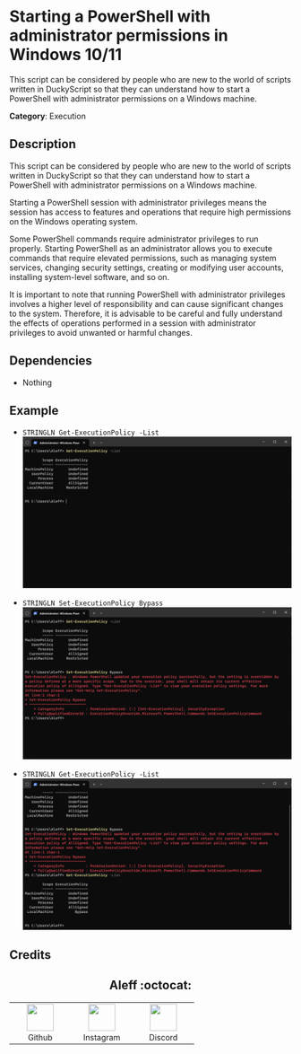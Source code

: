 # Starting a PowerShell with administrator permissions in Windows 10/11

This script can be considered by people who are new to the world of scripts written in DuckyScript so that they can understand how to start a PowerShell with administrator permissions on a Windows machine.

**Category**: Execution

## Description

This script can be considered by people who are new to the world of scripts written in DuckyScript so that they can understand how to start a PowerShell with administrator permissions on a Windows machine.

Starting a PowerShell session with administrator privileges means the session has access to features and operations that require high permissions on the Windows operating system.

Some PowerShell commands require administrator privileges to run properly. Starting PowerShell as an administrator allows you to execute commands that require elevated permissions, such as managing system services, changing security settings, creating or modifying user accounts, installing system-level software, and so on.

It is important to note that running PowerShell with administrator privileges involves a higher level of responsibility and can cause significant changes to the system. Therefore, it is advisable to be careful and fully understand the effects of operations performed in a session with administrator privileges to avoid unwanted or harmful changes.

## Dependencies

* Nothing

## Example

- `STRINGLN Get-ExecutionPolicy -List`
![](docs/1.png)

- `STRINGLN Set-ExecutionPolicy Bypass`
![](docs/2.png)

- `STRINGLN Get-ExecutionPolicy -List`
![](docs/3.png)

## Credits

<h2 align="center"> Aleff :octocat: </h2>
<div align=center>
<table>
  <tr>
    <td align="center" width="96">
      <a href="https://github.com/aleff-github">
        <img src=https://github.com/aleff-github/aleff-github/blob/main/img/github.png?raw=true width="48" height="48" />
      </a>
      <br>Github
    </td>
    <td align="center" width="96">
      <a href="https://www.instagram.com/alessandro_greco_aka_aleff/">
        <img src=https://github.com/aleff-github/aleff-github/blob/main/img/instagram.png?raw=true width="48" height="48" />
      </a>
      <br>Instagram
    </td>
    <td align="center" width="96">
      <a href="https://www.linkedin.com/in/alessandro-greco-aka-aleff/">
        <img src=https://github.com/aleff-github/aleff-github/blob/main/img/linkedin.png?raw=true width="48" height="48" />
      </a>
      <br>Discord
    </td>
  </tr>
</table>
</div>